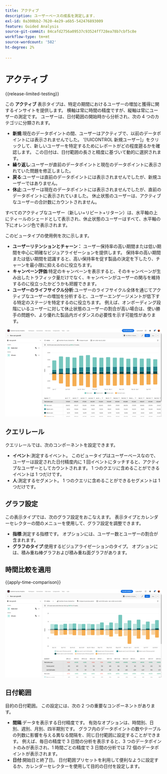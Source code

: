 ```yaml
---
title: アクティブ
description: ユーザーベースの成長を測定します.
exl-id: 0a300bb2-7620-4e29-a6b5-542476893009
feature: Guided Analysis
source-git-commit: 84cafd2756a09537c93524ff728ea78b7cbf5c8e
workflow-type: tm+mt
source-wordcount: '582'
ht-degree: 2%

---
```


# アクティブ

{{release-limited-testing}}

この **アクティブ** 表示タイプは、特定の期間におけるユーザーの増加と獲得に関するインサイトを提供します。 横軸は常に時間の精度ですが、縦軸は常にユーザーの測定です。 ユーザーは、日付範囲の開始時から分析され、次の 4 つのカテゴリに分類されます。

* **新規**:現在のデータポイントの間、ユーザーはアクティブで、以前のデータポイントには表示されませんでした。 &#39;[!UICONTROL 新規ユーザー]」をクリックして、新しいユーザーを特定するためにレポートがどの程度遡るかを確認します。 この日付は、日付範囲の長さと精度に基づいて動的に選択されます。
* **繰り返し**:ユーザーが直前のデータポイントと現在のデータポイントに表示されていた問題を修正しました。
* **戻る**:ユーザーは直前のデータポイントには表示されませんでしたが、新規ユーザーではありません。
* **休止**:ユーザーは現在のデータポイントには表示されませんでしたが、直前のデータポイントに表示されていました。 休止状態のユーザーは、アクティブなユーザーの合計数にカウントされません。

すべてのアクティブなユーザー（新しい+リピート+リターン）は、水平軸の上にティールのシェードとして表示され、休止状態のユーザーはすべて、水平軸の下にオレンジ色で表示されます。

このビュータイプの使用例を次に示します。

* **ユーザーリテンションとチャーン：** ユーザー保持率の高い期間または低い期間を中心に明確なビジュアライゼーションを提供します。 保持率の高い期間または低い期間を認識すると、高い保持率を促す製品の決定を下したり、チャーンを最小限に抑えるのに役立ちます。
* **キャンペーン評価**:特定のキャンペーンを表示すると、そのキャンペーンが生み出したトラフィック量だけでなく、キャンペーンがユーザーの関与を維持するのに役立ったかどうかも把握できます。
* **ユーザーのライフサイクル分析**:ユーザーのライフサイクル全体を通じてアクティブなユーザーの増加を分析すると、ユーザーエンゲージメントが低下する特定のステージを特定するのに役立ちます。 例えば、オンボーディング段階にいるユーザーに対して休止状態のユーザーの割合が高い場合は、使い勝手の問題や、より優れた製品内ガイダンスの必要性を示す可能性があります。

![アクティブ](../assets/active.png)

## クエリレール

クエリレールでは、次のコンポーネントを設定できます。

* **イベント**:測定するイベント。 このビュータイプはユーザーベースなので、ユーザーは設定された日付精度内に 1 回イベントにタッチすると、アクティブなユーザーとしてカウントされます。 1 つのクエリに含めることができるイベントは 1 つだけです。
* **人**:測定するセグメント。 1 つのクエリに含めることができるセグメントは 1 つだけです。

## グラフ設定

この表示タイプでは、次のグラフ設定をおこなえます。 表示タイプとカレンダーセレクターの間のメニューを使用して、グラフ設定を調整できます。

* **指標**:測定する指標です。 オプションには、ユーザー数とユーザーの割合が含まれます。
* **グラフのタイプ**:使用するビジュアライゼーションのタイプ。 オプションには、積み重ね棒グラフおよび積み重ね面グラフがあります。

## 時間比較を適用

{{apply-time-comparison}}

![アクティブ時間の比較](../assets/active-compare.png)

## 日付範囲

目的の日付範囲。 この設定には、次の 2 つの重要なコンポーネントがあります。

* **間隔**:データを表示する日付精度です。 有効なオプションは、時間別、日別、週別、月別、四半期別です。 グラフ内のデータポイントの数やテーブルの列数に影響を与える異なる間隔を、同じ日付範囲に設定することができます。 例えば、毎日の精度で 3 日間の分析を表示すると、3 つのデータポイントのみが表示され、1 時間ごとの精度で 3 日間の分析では 72 個のデータポイントが表示されます。
* **日付**:開始日と終了日。 日付範囲プリセットを利用して便利なように設定するか、カレンダーセレクターを使用して目的の日付を設定します。
